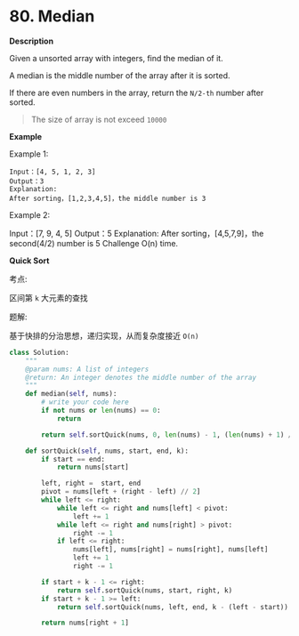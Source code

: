 # 80. Median

**Description**

Given a unsorted array with integers, find the median of it.

A median is the middle number of the array after it is sorted.

If there are even numbers in the array, return the `N/2-th` number after sorted.

> The size of array is not exceed `10000`

**Example**

Example 1:

```
Input：[4, 5, 1, 2, 3]
Output：3
Explanation:
After sorting，[1,2,3,4,5]，the middle number is 3
```

Example 2:

Input：[7, 9, 4, 5]
Output：5
Explanation:
After sorting，[4,5,7,9]，the second(4/2) number is 5
Challenge
O(n) time.


**Quick Sort**

考点:

区间第 `k` 大元素的查找

题解:

基于快排的分治思想，递归实现，从而复杂度接近 `O(n)`


```python
class Solution:
    """
    @param nums: A list of integers
    @return: An integer denotes the middle number of the array
    """
    def median(self, nums):
        # write your code here
        if not nums or len(nums) == 0:
            return

        return self.sortQuick(nums, 0, len(nums) - 1, (len(nums) + 1) // 2)

    def sortQuick(self, nums, start, end, k):
        if start == end:
            return nums[start]

        left, right =  start, end
        pivot = nums[left + (right - left) // 2]
        while left <= right:
            while left <= right and nums[left] < pivot:
                left += 1
            while left <= right and nums[right] > pivot:
                right -= 1
            if left <= right:
                nums[left], nums[right] = nums[right], nums[left]
                left += 1
                right -= 1

        if start + k - 1 <= right:
            return self.sortQuick(nums, start, right, k)
        if start + k - 1 >= left:
            return self.sortQuick(nums, left, end, k - (left - start))

        return nums[right + 1]
```
